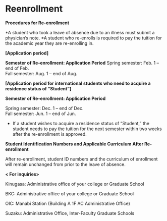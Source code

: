 # Reenrollment

**Procedures for Re-enrollment**  
  
*A student who took a leave of absence due to an illness must submit a physician’s note.
*A student who re-enrolls is required to pay the tuition for the academic year they are re-enrolling in.


**[Application period]**

**Semester of Re-enrollment: Application Period**
Spring semester: Feb. 1 – end of Feb.  
Fall semester: Aug. 1 – end of Aug.

**[Application period for international students who need to acquire a residence status of “Student”]**

**Semester of Re-enrollment: Application Period**

Spring semester: Dec. 1 – end of Dec.  
Fall semester: Jun. 1 – end of Jun.

* If a student wishes to acquire a residence status of “Student,” the student needs to pay the tuition for the next semester within two weeks after the re-enrollment is approved. 

**Student Identification Numbers and Applicable Curriculum After Re-enrollment**

After re-enrollment, student ID numbers and the curriculum of enrollment will remain unchanged from prior to the leave of absence.

**< For inquiries>**

Kinugasa: Administrative office of your college or Graduate School

BKC: Administrative office of your college or Graduate School

OIC: Manabi Station (Building A 1F AC Administrative Office)

Suzaku: Administrative Office, Inter-Faculty Graduate Schools


